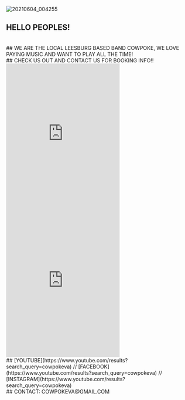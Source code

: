 ![20210604_004255](https://user-images.githubusercontent.com/85310685/120746925-251e9380-c4ce-11eb-93cb-1d8abfa9b48e.jpg)
<br>
## HELLO PEOPLES!
<br>
## WE ARE THE LOCAL LEESBURG BASED BAND COWPOKE, WE LOVE PAYING MUSIC AND WANT TO PLAY ALL THE TIME!
<br>
## CHECK US OUT AND CONTACT US FOR BOOKING INFO!!
<br>
<iframe width="310" height="400" src="https://www.youtube.com/embed/eppiVEbUGgk" title="YouTube video player" frameborder="0" allow="accelerometer; autoplay; clipboard-write; encrypted-media; gyroscope; picture-in-picture" allowfullscreen></iframe> 
<br>
<iframe src="https://calendar.google.com/calendar/embed?height=600&amp;wkst=1&amp;bgcolor=%23ffffff&amp;ctz=America%2FNew_York&amp;src=Y293cG9rZXZhQGdtYWlsLmNvbQ&amp;color=%23039BE5&amp;showNav=1&amp;showTitle=0&amp;showDate=1&amp;showPrint=0&amp;showTabs=0&amp;showCalendars=0&amp;showTz=0&amp;title" style="border-width:0" width="310" height="400" frameborder="0" scrolling="no"></iframe>
<br>
## [YOUTUBE](https://www.youtube.com/results?search_query=cowpokeva) // [FACEBOOK](https://www.youtube.com/results?search_query=cowpokeva) // [INSTAGRAM](https://www.youtube.com/results?search_query=cowpokeva)
<br>
## CONTACT: COWPOKEVA@GMAIL.COM
